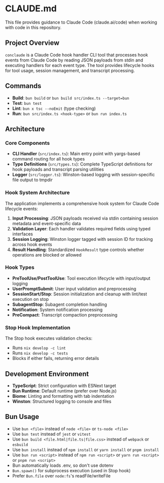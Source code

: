
# CLAUDE.md

This file provides guidance to Claude Code (claude.ai/code) when working with code in this repository.

## Project Overview

`conclaude` is a Claude Code hook handler CLI tool that processes hook events from Claude Code by reading JSON payloads from stdin and executing handlers for each event type. The tool provides lifecycle hooks for tool usage, session management, and transcript processing.

## Commands

- **Build**: `bun build` or `bun build src/index.ts --target=bun`
- **Test**: `bun test`
- **Lint**: `bun x tsc --noEmit` (type checking)
- **Run**: `bun src/index.ts <hook-type>` or `bun run index.ts`

## Architecture

### Core Components

- **CLI Handler** (`src/index.ts`): Main entry point with yargs-based command routing for all hook types
- **Type Definitions** (`src/types.ts`): Complete TypeScript definitions for hook payloads and transcript parsing utilities
- **Logger** (`src/logger.ts`): Winston-based logging with session-specific file output to tmpdir

### Hook System Architecture

The application implements a comprehensive hook system for Claude Code lifecycle events:

1. **Input Processing**: JSON payloads received via stdin containing session metadata and event-specific data
2. **Validation Layer**: Each handler validates required fields using typed interfaces
3. **Session Logging**: Winston logger tagged with session ID for tracking across hook events
4. **Result Handling**: Standardized `HookResult` type controls whether operations are blocked or allowed

### Hook Types

- **PreToolUse/PostToolUse**: Tool execution lifecycle with input/output logging
- **UserPromptSubmit**: User input validation and preprocessing
- **SessionStart/Stop**: Session initialization and cleanup with lint/test execution on stop
- **SubagentStop**: Subagent completion handling
- **Notification**: System notification processing
- **PreCompact**: Transcript compaction preprocessing

### Stop Hook Implementation

The Stop hook executes validation checks:
- Runs `nix develop -c lint` 
- Runs `nix develop -c tests`
- Blocks if either fails, returning error details

## Development Environment

- **TypeScript**: Strict configuration with ESNext target
- **Bun Runtime**: Default runtime (prefer over Node.js)
- **Biome**: Linting and formatting with tab indentation
- **Winston**: Structured logging to console and files

## Bun Usage

- Use `bun <file>` instead of `node <file>` or `ts-node <file>`
- Use `bun test` instead of `jest` or `vitest`
- Use `bun build <file.html|file.ts|file.css>` instead of `webpack` or `esbuild`
- Use `bun install` instead of `npm install` or `yarn install` or `pnpm install`
- Use `bun run <script>` instead of `npm run <script>` or `yarn run <script>` or `pnpm run <script>`
- Bun automatically loads .env, so don't use dotenv
- `Bun.spawn()` for subprocess execution (used in Stop hook)
- Prefer `Bun.file` over `node:fs`'s readFile/writeFile
